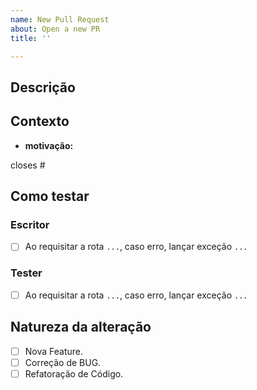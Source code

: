 ```yaml
---
name: New Pull Request
about: Open a new PR
title: ''

---
```


## Descrição
<!-- Descreva os principais pontos trabalhados na tarefa -->


## Contexto
- **motivação:** <!--- Sumarize numa frase o motivo da PR -->

closes #<!--N | O número da Issue com que a PR se relaciona, por exemplo #1 -->

<!-- Providência qualquer detalhe extra que achar importante -->

## Como testar
<!-- Explique o passo a passo de como testar essa Issue -->

### Escritor
<!-- Especifique as ações que deverão ser feitas durante o teste -->
- [ ] Ao requisitar a rota `...`, caso erro, lançar exceção `...`

### Tester
<!-- Cópia das ações anteriores, essa para a pessoa que testar saber onde ela parou nos testes -->
- [ ] Ao requisitar a rota `...`, caso erro, lançar exceção `...`

## Natureza da alteração
<!-- Indica o tipo de alteração que foi feita -->
- [ ] Nova Feature.
- [ ] Correção de BUG.
- [ ] Refatoração de Código.